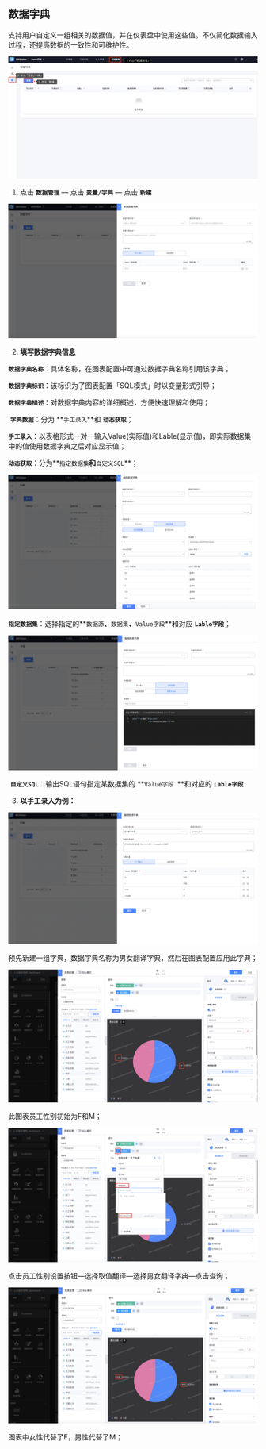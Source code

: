 ## 数据字典

支持用户自定义一组相关的数据值，并在仪表盘中使用这些值。不仅简化数据输入过程，还提高数据的一致性和可维护性。

![dictionary](../media/dictionary.png)

1. 点击 **`数据管理`**  — 点击 **`变量/字典`** — 点击 **`新建`**

![create-dictionat](../media/create-dictionaty.png)

2. **填写数据字典信息**

​         **`数据字典名称`**：具体名称，在图表配置中可通过数据字典名称引用该字典；

​         **`数据字典标识`**：该标识为了图表配置「SQL模式」时以变量形式引导；

​         **`数据字典描述`**：对数据字典内容的详细概述，方便快速理解和使用；

​         **`字典数据`**：分为 **`手工录入`**和 **`动态获取`**；

​         **`手工录入`**：以表格形式一对一输入Value(实际值)和Lable(显示值)，即实际数据集中的值使用数据字典之后对应显示值；

​         **`动态获取`**：分为**`指定数据集`**和**`自定义SQL`**；

![dictionary1](../media/dictionary1.png)

​         **`指定数据集`**：选择指定的**`数据源`**、**`数据集`**、**`Value字段`**和对应 **`Lable字段`**；

![dictionary2](../media/dictionary2.png)

​         **`自定义SQL`**：输出SQL语句指定某数据集的 **`Value字段 `**和对应的 **`Lable字段`**                  

3. **以手工录入为例：**

![dictionary-example1](../media/dictionary-example1.png)

预先新建一组字典，数据字典名称为男女翻译字典，然后在图表配置应用此字典；

![dictionary-example2](../media/dictionary-example2.png)

此图表员工性别初始为F和M；

![dictionary-example3](../media/dictionary-example3.png)

点击员工性别设置按钮—选择取值翻译—选择男女翻译字典—点击查询；

![dictionary-example4](../media/dictionary-example4.png)

图表中女性代替了F，男性代替了M；